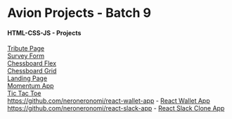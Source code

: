 # Avion Projects - Batch 9

#### HTML-CSS-JS - Projects
<a href="https://neroneronomi.github.io/batch9-activities/html-css-js-projects/tribute-page/" target="_blank">Tribute Page</a><br>
<a href="https://neroneronomi.github.io/batch9-activities/html-css-js-projects/survey-form/" target="_blank">Survey Form</a><br>
<a href="https://neroneronomi.github.io/batch9-activities/html-css-js-projects/chessboard/flexboard/" target="_blank">Chessboard Flex</a><br>
<a href="https://neroneronomi.github.io/batch9-activities/html-css-js-projects/chessboard/gridboard/" target="_blank">Chessboard Grid</a><br>
<a href="https://neroneronomi.github.io/batch9-activities/html-css-js-projects/landing-page/" target="_blank">Landing Page</a><br>
<a href="https://neroneronomi.github.io/batch9-activities/html-css-js-projects/momentum-app/" target="_blank">Momentum App</a><br>
<a href="https://neroneronomi.github.io/batch9-activities/html-css-js-projects/tic-tac-toe/" target="_blank">Tic Tac Toe</a><br>
https://github.com/neroneronomi/react-wallet-app - <a href="https://musing-bhabha-a9b894.netlify.app/" target="_blank">React Wallet App</a><br>
https://github.com/neroneronomi/react-slack-app - <a href="https://competent-wing-cd32f5.netlify.app" target="_blank">React Slack Clone App</a><br>
